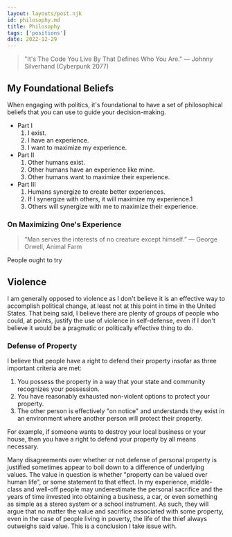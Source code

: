 ```yaml
---
layout: layouts/post.njk
id: philosophy.md
title: Philosophy
tags: ['positions']
date: 2022-12-29
---
```


> "It's The Code You Live By That Defines Who You Are." — Johnny Silverhand (Cyberpunk 2077)

## My Foundational Beliefs

When engaging with politics, it's foundational to have a set of philosophical beliefs that you can use to guide your decision-making.

- Part I
   1. I exist.
   2. I have an experience.
   3. I want to maximize my experience.
- Part II
   1. Other humans exist.
   2. Other humans have an experience like mine.
   3. Other humans want to maximize their experience.
- Part III
   1. Humans synergize to create better experiences.
   2. If I synergize with others, it will maximize my experience.1
   3. Others will synergize with me to maximize their experience.

### On Maximizing One's Experience

> “Man serves the interests of no creature except himself.” ― George Orwell, Animal Farm

People ought to try

## Violence

I am generally opposed to violence as I don't believe it is an effective way to accomplish political change, at least not at this point in time in the United States. That being said, I believe there are plenty of groups of people who could, at points, justify the use of violence in self-defense, even if I don't believe it would be a pragmatic or politically effective thing to do.

### Defense of Property

I believe that people have a right to defend their property insofar as three important criteria are met:
1. You possess the property in a way that your state and community recognizes your possession.
2. You have reasonably exhausted non-violent options to protect your property.
3. The other person is effectively "on notice" and understands they exist in an environment where another person will protect their property.

For example, if someone wants to destroy your local business or your house, then you have a right to defend your property by all means necessary.

Many disagreements over whether or not defense of personal property is justified sometimes appear to boil down to a difference of underlying values. The value in question is whether "property can be valued over human life", or some statement to that effect. In my experience, middle-class and well-off people may underestimate the personal sacrifice and the years of time invested into obtaining a business, a car, or even something as simple as a stereo system or a school instrument. As such, they will argue that no matter the value and sacrifice associated with some property, even in the case of people living in poverty, the life of the thief always outweighs said value. This is a conclusion I take issue with.
